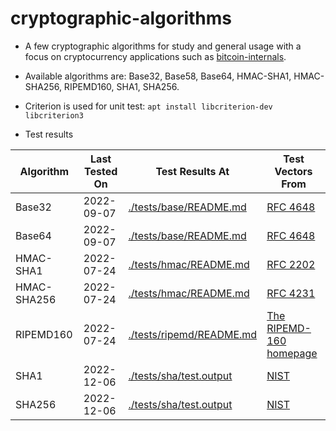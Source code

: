 # cryptographic-algorithms

* A few cryptographic algorithms for study and general usage with a focus on cryptocurrency applications such as [bitcoin-internals](https://github.com/alex-lt-kong/bitcoin-internals).

* Available algorithms are: Base32, Base58, Base64, HMAC-SHA1, HMAC-SHA256, RIPEMD160, SHA1, SHA256.

* Criterion is used for unit test: `apt install libcriterion-dev libcriterion3`

* Test results

| Algorithm     | Last Tested On  | Test Results At|Test Vectors From|
| ------------- | -------------   | ------------- |------------- |
| Base32        | 2022-09-07      | [./tests/base/README.md](./tests/base/README.md)     | [RFC 4648](https://datatracker.ietf.org/doc/html/rfc4648#section-10)|
| Base64        | 2022-09-07      | [./tests/base/README.md](./tests/base/README.md)     | [RFC 4648](https://datatracker.ietf.org/doc/html/rfc4648#section-10)|
| HMAC-SHA1     | 2022-07-24      | [./tests/hmac/README.md](./tests/hmac/README.md)     | [RFC 2202](https://datatracker.ietf.org/doc/html/rfc2202)|
| HMAC-SHA256   | 2022-07-24      | [./tests/hmac/README.md](./tests/hmac/README.md)     | [RFC 4231](https://datatracker.ietf.org/doc/html/rfc4231)|
| RIPEMD160     | 2022-07-24      | [./tests/ripemd/README.md](./tests/ripemd/README.md) | [The RIPEMD-160 homepage](https://homes.esat.kuleuven.be/~bosselae/ripemd160.html)|
| SHA1          | 2022-12-06      | [./tests/sha/test.output](./tests/sha/test.output)   | [NIST](https://csrc.nist.gov/Projects/Cryptographic-Algorithm-Validation-Program/Secure-Hashing)|
| SHA256        | 2022-12-06      | [./tests/sha/test.output](./tests/sha/test.output)   | [NIST](https://csrc.nist.gov/Projects/Cryptographic-Algorithm-Validation-Program/Secure-Hashing)|

